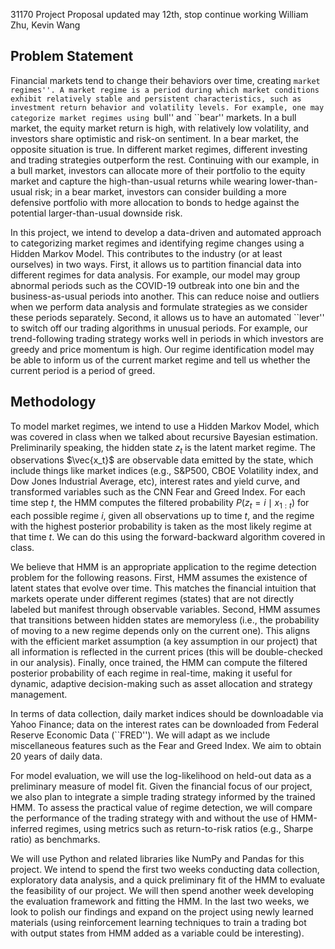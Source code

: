 31170 Project Proposal updated may 12th, stop continue working
William Zhu, Kevin Wang

## Problem Statement

Financial markets tend to change their behaviors over time, creating ``market regimes''. A market regime is a period during which market conditions exhibit relatively stable and persistent characteristics, such as investment return behavior and volatility levels. For example, one may categorize market regimes using ``bull'' and ``bear'' markets. In a bull market, the equity market return is high, with relatively low volatility, and investors share optimistic and risk-on sentiment. In a bear market, the opposite situation is true. In different market regimes, different investing and trading strategies outperform the rest. Continuing with our example, in a bull market, investors can allocate more of their portfolio to the equity market and capture the high-than-usual returns while wearing lower-than-usual risk; in a bear market, investors can consider building a more defensive portfolio with more allocation to bonds to hedge against the potential larger-than-usual downside risk.

In this project, we intend to develop a data-driven and automated approach to categorizing market regimes and identifying regime changes using a Hidden Markov Model. This contributes to the industry (or at least ourselves) in two ways. First, it allows us to partition financial data into different regimes for data analysis. For example, our model may group abnormal periods such as the COVID-19 outbreak into one bin and the business-as-usual periods into another. This can reduce noise and outliers when we perform data analysis and formulate strategies as we consider these periods separately. Second, it allows us to have an automated ``lever'' to switch off our trading algorithms in unusual periods. For example, our trend-following trading strategy works well in periods in which investors are greedy and price momentum is high. Our regime identification model may be able to inform us of the current market regime and tell us whether the current period is a period of greed.

## Methodology

To model market regimes, we intend to use a Hidden Markov Model, which was covered in class when we talked about recursive Bayesian estimation. Preliminarily speaking, the hidden state $z_t$ is the latent market regime. The observations $\vec{x_t}$ are observable data emitted by the state, which include things like market indices (e.g., S\&P500, CBOE Volatility index, and Dow Jones Industrial Average, etc), interest rates and yield curve, and transformed variables such as the CNN Fear and Greed Index. For each time step $t$, the HMM computes the filtered probability $P(z_t = i \mid x_{1:t})$ for each possible regime $i$, given all observations up to time $t$, and the regime with the highest posterior probability is taken as the most likely regime at that time $t$. We can do this using the forward-backward algorithm covered in class.

We believe that HMM is an appropriate application to the regime detection problem for the following reasons. First, HMM assumes the existence of latent states that evolve over time. This matches the financial intuition that markets operate under different regimes (states) that are not directly labeled but manifest through observable variables. Second, HMM assumes that transitions between hidden states are memoryless (i.e., the probability of moving to a new regime depends only on the current one). This aligns with the efficient market assumption (a key assumption in our project) that all information is reflected in the current prices (this will be double-checked in our analysis). Finally, once trained, the HMM can compute the filtered posterior probability of each regime in real-time, making it useful for dynamic, adaptive decision-making such as asset allocation and strategy management.

In terms of data collection, daily market indices should be downloadable via Yahoo Finance; data on the interest rates can be downloaded from Federal Reserve Economic Data (``FRED''). We will adapt as we include miscellaneous features such as the Fear and Greed Index. We aim to obtain 20 years of daily data.

For model evaluation, we will use the log-likelihood on held-out data as a preliminary measure of model fit. Given the financial focus of our project, we also plan to integrate a simple trading strategy informed by the trained HMM. To assess the practical value of regime detection, we will compare the performance of the trading strategy with and without the use of HMM-inferred regimes, using metrics such as return-to-risk ratios (e.g., Sharpe ratio) as benchmarks.

We will use Python and related libraries like NumPy and Pandas for this project. We intend to spend the first two weeks conducting data collection, exploratory data analysis, and a quick preliminary fit of the HMM to evaluate the feasibility of our project. We will then spend another week developing the evaluation framework and fitting the HMM. In the last two weeks, we look to polish our findings and expand on the project using newly learned materials (using reinforcement learning techniques to train a trading bot with output states from HMM added as a variable could be interesting).
